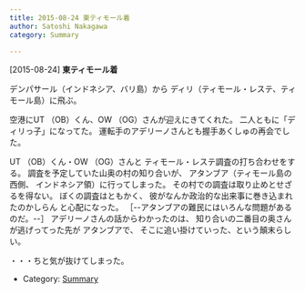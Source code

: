 ```yaml
---
title: 2015-08-24 東ティモール着
author: Satoshi Nakagawa
category: Summary

---
```


[2015-08-24] **東ティモール着** 

 デンパサール（インドネシア、バリ島）から
ディリ（ティモール・レステ、ティモール島）に飛ぶ。

 空港にUT （OB）くん、OW （OG）さんが迎えにきてくれた。
二人ともに「ディリっ子」になってた。
運転手のアデリーノさんとも握手あくしゅの再会でした。

<!--more-->

 UT （OB）くん・OW （OG）さんと
ティモール・レステ調査の打ち合わせをする。
調査を予定していた山奥の村の知り合いが、
アタンブア（ティモール島の西側、
インドネシア領）に行ってしまった。
その村での調査は取り止めとせざるを得ない。
ぼくの調査はともかく、
彼がなんか政治的な出来事に巻き込まれたのかしらん
と心配になった。
［--アタンブアの難民にはいろんな問題があるのだ。--］
アデリーノさんの話からわかったのは、
知り合いの二番目の奥さんが逃げってった先が
アタンブアで、
そこに追い掛けていった、という顛末らしい。

 ・・・ちと気が抜けてしまった。

- Category: [Summary](https://merapano.github.io/categories.html#Summary)


